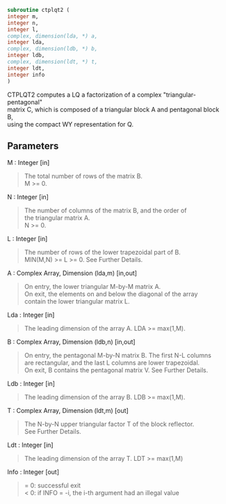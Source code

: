 ```fortran  
subroutine ctplqt2 (  
integer m,  
integer n,  
integer l,  
complex, dimension(lda, *) a,  
integer lda,  
complex, dimension(ldb, *) b,  
integer ldb,  
complex, dimension(ldt, *) t,  
integer ldt,  
integer info  
)  
```  
  
CTPLQT2 computes a LQ a factorization of a complex "triangular-pentagonal"  
matrix C, which is composed of a triangular block A and pentagonal block B,  
using the compact WY representation for Q.  
  
## Parameters  
M : Integer [in]  
> The total number of rows of the matrix B.  
> M >= 0.  
  
N : Integer [in]  
> The number of columns of the matrix B, and the order of  
> the triangular matrix A.  
> N >= 0.  
  
L : Integer [in]  
> The number of rows of the lower trapezoidal part of B.  
> MIN(M,N) >= L >= 0.  See Further Details.  
  
A : Complex Array, Dimension (lda,m) [in,out]  
> On entry, the lower triangular M-by-M matrix A.  
> On exit, the elements on and below the diagonal of the array  
> contain the lower triangular matrix L.  
  
Lda : Integer [in]  
> The leading dimension of the array A.  LDA >= max(1,M).  
  
B : Complex Array, Dimension (ldb,n) [in,out]  
> On entry, the pentagonal M-by-N matrix B.  The first N-L columns  
> are rectangular, and the last L columns are lower trapezoidal.  
> On exit, B contains the pentagonal matrix V.  See Further Details.  
  
Ldb : Integer [in]  
> The leading dimension of the array B.  LDB >= max(1,M).  
  
T : Complex Array, Dimension (ldt,m) [out]  
> The N-by-N upper triangular factor T of the block reflector.  
> See Further Details.  
  
Ldt : Integer [in]  
> The leading dimension of the array T.  LDT >= max(1,M)  
  
Info : Integer [out]  
> = 0: successful exit  
> < 0: if INFO = -i, the i-th argument had an illegal value  
  
